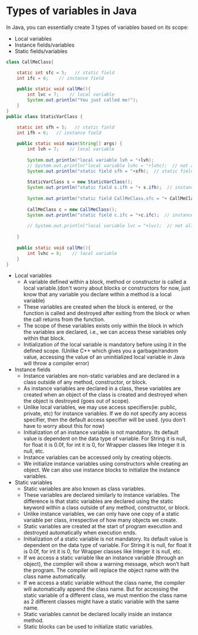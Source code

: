 # Types of variables in Java

In Java, you can essentially create 3 types of variables based on its scope:

- Local variables
- Instance fields/variables
- Static fields/variables

```java
class CallMeClass{

    static int sfc = 5;   // static field
    int ifc = 6;    // instance field
    
    public static void callMe(){
        int lvc = 7;    // local variable
        System.out.println("You just called me!");
    }
}
public class StaticVarClass {

    static int sfh = 5;   // static field
    int ifh = 6;   // instance field
    
    public static void main(String[] args) {
        int lvh = 7;    // local variable
        
        System.out.println("local variable lvh = "+lvh);
        // System.out.println("local variable lvhc = "+lvhc);  // not allowed as lvhc does not exist beyond the scope of the method
        System.out.println("static field sfh = "+sfh);  // static fields within the same class can be accessed directly
        
        StaticVarClass s = new StaticVarClass();
        System.out.println("static field s.ifh = "+ s.ifh);  // instance fields can only be accessed after making a instance of the class
        
        System.out.println("static field CallMeClass.sfc = "+ CallMeClass.sfc);  // static fields of another class can be accessed using the class name and the dot operator
        
        CallMeClass c = new CallMeClass();
        System.out.println("static field c.ifc = "+c.ifc);  // instance fields can only be accessed after making a instance of the class
        
        // System.out.println("local variable lvc = "+lvc);  // not allowed as lvc does not exist beyond the scope of the method
        
    }
    
    public static void callMe(){
        int lvhc = 8;    // local variable
    }
}
```
- Local variables
    - A variable defined within a block, method or constructor is called a local variable.(don't worry about blocks or constructors for now, just know that any variable you declare within a method is a local variable)
    - These variables are created when the block is entered, or the function is called and destroyed after exiting from the block or when the call returns from the function.
    - The scope of these variables exists only within the block in which the variables are declared, i.e., we can access these variables only within that block.
    - Initialization of the local variable is mandatory before using it in the defined scope. (Unlike C++ which gives you a garbage/random value, accessing the value of an uninitialized local variable in Java will throw a compiler error)
- Instance fields
    - Instance variables are non-static variables and are declared in a class outside of any method, constructor, or block. 
    - As instance variables are declared in a class, these variables are created when an object of the class is created and destroyed when the object is destroyed (goes out of scope).
    - Unlike local variables, we may use access specifiers(ie: public, private, etc) for instance variables. If we do not specify any access specifier, then the default access specifier will be used. (you don't have to worry about this for now)
    - Initialization of an instance variable is not mandatory. Its default value is dependent on the data type of variable. For String it is null, for float it is 0.0f, for int it is 0, for Wrapper classes like Integer it is null, etc.
    - Instance variables can be accessed only by creating objects.
    - We initialize instance variables using constructors while creating an object. We can also use instance blocks to initialize the instance variables.
- Static variables
    - Static variables are also known as class variables. 
    - These variables are declared similarly to instance variables. The difference is that static variables are declared using the static keyword within a class outside of any method, constructor, or block.
    - Unlike instance variables, we can only have one copy of a static variable per class, irrespective of how many objects we create.
    - Static variables are created at the start of program execution and destroyed automatically when execution ends.
    - Initialization of a static variable is not mandatory. Its default value is dependent on the data type of variable. For String it is null, for float it is 0.0f, for int it is 0, for Wrapper classes like Integer it is null, etc.
    - If we access a static variable like an instance variable (through an object), the compiler will show a warning message, which won’t halt the program. The compiler will replace the object name with the class name automatically.
    - If we access a static variable without the class name, the compiler will automatically append the class name. But for accessing the static variable of a different class, we must mention the class name as 2 different classes might have a static variable with the same name.
    - Static variables cannot be declared locally inside an instance method.
    - Static blocks can be used to initialize static variables.
